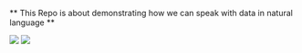 ** This Repo is about demonstrating how we can speak with data in natural language **

<img src="https://drive.google.com/file/d/1iWE_K7dz9f-8jGc4n4OSwDg8pexRTevG/view?usp=sharing">
<img src="https://drive.google.com/file/d/1QvMwN0CL7_c3gIW_pequ1V9RrRmJbMTS/view?usp=sharing">